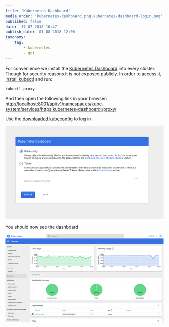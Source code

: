 ```yaml
---
title: 'Kubernetes Dashboard'
media_order: 'kubernetes-dashboard.png,kubernetes-dashboard-login.png'
published: false
date: '17-07-2018 16:47'
publish_date: '01-08-2018 12:00'
taxonomy:
    tag:
        - kubernetes
        - gui
---
```


For convenience we install the [Kubernetes Dashboard](https://kubernetes.io/docs/tasks/access-application-cluster/web-ui-dashboard/) into every cluster.
Though for security reasons it is not exposed publicly. In order to access it, [install kubectl](/tutorials/using-kubectl) and run:

```bash
kubectl proxy
```

And then open the following link in your browser:
[http://localhost:8001/api/v1/namespaces/kube-system/services/https:kubernetes-dashboard:/proxy/](http://localhost:8001/api/v1/namespaces/kube-system/services/https:kubernetes-dashboard:/proxy/)

Use the [downloaded kubeconfig](/tutorials/download-kubeconfig) to log in

![](kubernetes-dashboard-login.png)

You should now see the dashboard

![](kubernetes-dashboard.png)